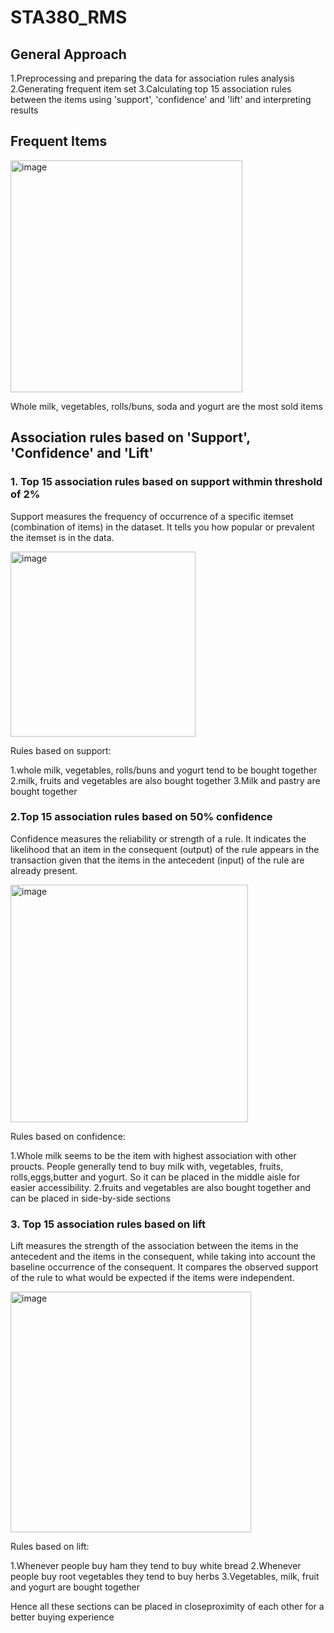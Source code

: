 # STA380_RMS

## General Approach
1.Preprocessing and preparing the data for association rules analysis
2.Generating frequent item set
3.Calculating top 15 association rules between the items using 'support', 'confidence' and 'lift' and interpreting results

## Frequent Items

<img width="371" alt="image" src="https://github.com/saiyam-shah/STA380_RMS/assets/38381467/c051f3e0-0785-4993-9164-2cbe625bf2f1">

Whole milk, vegetables, rolls/buns, soda and yogurt are the most sold items

## Association rules based on 'Support', 'Confidence' and 'Lift'

### 1. Top 15 association rules based on support withmin threshold of 2%
Support measures the frequency of occurrence of a specific itemset (combination of items) in the dataset. It tells you how popular or prevalent the itemset is in the data.

<img width="296" alt="image" src="https://github.com/saiyam-shah/STA380_RMS/assets/38381467/a3278d53-fc03-4920-8dbe-34b10db5079e">

Rules based on support:

1.whole milk, vegetables, rolls/buns and yogurt tend to be bought together
2.milk, fruits and vegetables are also bought together
3.Milk and pastry are bought together

### 2.Top 15 association rules based on 50% confidence
Confidence measures the reliability or strength of a rule. It indicates the likelihood that an item in the consequent (output) of the rule appears in the transaction given that the items in the antecedent (input) of the rule are already present.

<img width="380" alt="image" src="https://github.com/saiyam-shah/STA380_RMS/assets/38381467/aa02dc05-612a-4fe6-a049-f57f292cce55">

Rules based on confidence:

1.Whole milk seems to be the item with highest association with other proucts. People generally tend to buy milk with, vegetables, fruits, rolls,eggs,butter and yogurt. So it can be placed in the middle aisle for easier accessibility.
2.fruits and vegetables are also bought together and can be placed in side-by-side sections

### 3. Top 15 association rules based on lift
Lift measures the strength of the association between the items in the antecedent and the items in the consequent, while taking into account the baseline occurrence of the consequent. It compares the observed support of the rule to what would be expected if the items were independent.

<img width="385" alt="image" src="https://github.com/saiyam-shah/STA380_RMS/assets/38381467/75111d33-79de-41a4-bab1-0ea0e64ec3e1">

Rules based on lift:

1.Whenever people buy ham they tend to buy white bread
2.Whenever people buy root vegetables they tend to buy herbs
3.Vegetables, milk, fruit and yogurt are bought together

Hence all these sections can be placed in closeproximity of each other for a better buying experience

